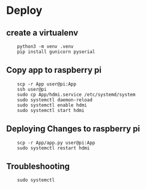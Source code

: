 # Deploy

## create a virtualenv

```
    python3 -m venv .venv
    pip install gunicorn pyserial
```

## Copy app to raspberry pi

```
    scp -r App user@pi:App
    ssh user@pi
    sudo cp App/hdmi.service /etc/systemd/system
    sudo systemctl daemon-reload
    sudo systemctl enable hdmi
    sudo systemctl start hdmi
```

## Deploying Changes to raspberry pi

```
    scp -r App/app.py user@pi:App
    sudo systemctl restart hdmi
```

## Troubleshooting

```
    sudo systemctl
```

